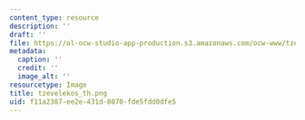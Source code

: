 ```yaml
---
content_type: resource
description: ''
draft: ''
file: https://ol-ocw-studio-app-production.s3.amazonaws.com/ocw-www/tzevelekos_th.png
metadata:
  caption: ''
  credit: ''
  image_alt: ''
resourcetype: Image
title: tzevelekos_th.png
uid: f11a2387-ee2e-431d-8070-fde5fdd0dfe5
---
```

